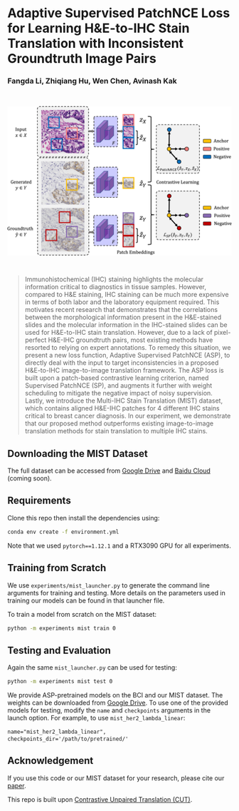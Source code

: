 # Adaptive Supervised PatchNCE Loss for Learning H&E-to-IHC Stain Translation with Inconsistent Groundtruth Image Pairs
### Fangda Li, Zhiqiang Hu, Wen Chen, Avinash Kak

<br>
<p align="center">
<img src="asp.png" align="center" width="600" >
</p>
<br>

> Immunohistochemical (IHC) staining highlights the molecular information critical to diagnostics in tissue samples. However, compared to H&E staining, IHC staining can be much more expensive in terms of both labor and the laboratory equipment required. This motivates recent research that demonstrates that the correlations between the morphological information present in the H&E-stained slides and the molecular information in the IHC-stained slides can be used for H&E-to-IHC stain translation. However, due to a lack of pixel-perfect H&E-IHC groundtruth pairs, most existing methods have resorted to relying on expert annotations. To remedy this situation, we present a new loss function, Adaptive Supervised PatchNCE (ASP), to directly deal with the input to target inconsistencies in a proposed H&E-to-IHC image-to-image translation framework. The ASP loss is built upon a patch-based contrastive learning criterion, named Supervised PatchNCE (SP), and augments it further with weight scheduling to mitigate the negative impact of noisy supervision. Lastly, we introduce the Multi-IHC Stain Translation (MIST) dataset, which contains aligned H&E-IHC patches for 4 different IHC stains critical to breast cancer diagnosis. In our experiment, we demonstrate that our proposed method outperforms existing image-to-image translation methods for stain translation to multiple IHC stains.

## Downloading the MIST Dataset
The full dataset can be accessed from [Google Drive](https://drive.google.com/drive/folders/146V99Zv1LzoHFYlXvSDhKmflIL-joo6p?usp=sharing) and [Baidu Cloud]() (coming soon).

## Requirements
Clone this repo then install the dependencies using:
```bash
conda env create -f environment.yml
```
Note that we used `pytorch==1.12.1` and a RTX3090 GPU for all experiments.

## Training from Scratch
We use `experiments/mist_launcher.py` to generate the command line arguments for training and testing. More details on the parameters used in training our models can be found in that launcher file.

To train a model from scratch on the MIST dataset:
```bash
python -m experiments mist train 0
```

## Testing and Evaluation
Again the same `mist_launcher.py` can be used for testing:
```bash
python -m experiments mist test 0
```

We provide ASP-pretrained models on the BCI and our MIST dataset.
The weights can be downloaded from [Google Drive](https://drive.google.com/drive/folders/11a3_4cyQY1bgBiRKnqtM7JGis5CPoVM6?usp=share_link).
To use one of the provided models for testing, modify the `name` and `checkpoints` arguments in the launch option. 
For example, to use `mist_her2_lambda_linear`:
```
name="mist_her2_lambda_linear",
checkpoints_dir='/path/to/pretrained/'
```

## Acknowledgement
If you use this code or our MIST dataset for your research, please cite our [paper]().

This repo is built upon [Contrastive Unpaired Translation (CUT)](https://github.com/taesungp/contrastive-unpaired-translation).